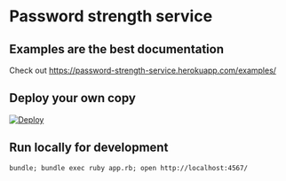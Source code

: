 # Password strength service

## Examples are the best documentation

Check out https://password-strength-service.herokuapp.com/examples/

## Deploy your own copy

[![Deploy](https://www.herokucdn.com/deploy/button.svg)](https://heroku.com/deploy)

## Run locally for development

    bundle; bundle exec ruby app.rb; open http://localhost:4567/